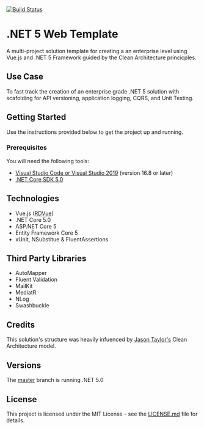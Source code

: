 [![Build Status](https://dev.azure.com/marlongayle/NetCoreWebTemplate/_apis/build/status/NetCoreWebTemplate-Build-Pipeline?branchName=master)](https://dev.azure.com/marlongayle/NetCoreWebTemplate/_build/latest?definitionId=1&branchName=master)

# .NET 5 Web Template
A multi-project solution template for creating a an enterprise level using Vue.js and .NET 5 Framework guided by the Clean Architecture princicples.

## Use Case
To fast track the creation of an enterprise grade .NET 5 solution with scafolding for API versioning, 
application logging, CQRS, and Unit Testing.


## Getting Started
Use the instructions provided below to get the project up and running.

### Prerequisites
You will need the following tools:
* [Visual Studio Code or Visual Studio 2019](https://visualstudio.microsoft.com/vs/) (version 16.8 or later)
* [.NET Core SDK 5.0](https://dotnet.microsoft.com/download/dotnet/5.0)

## Technologies
* Vue.js ([RDVue](https://github.com/realdecoy/rdvue))
* .NET Core 5.0
* ASP.NET Core 5
* Entity Framework Core 5
* xUnit, NSubstitue & FluentAssertions

## Third Party Libraries
* AutoMapper
* Fluent Validation
* MailKit
* MediatR
* NLog
* Swashbuckle

## Credits
This solution's structure was heavily infuenced by [Jason Taylor's](https://github.com/jasontaylordev) Clean Architecture model.

## Versions
The [master](https://github.com/marlonajgayle/Net5WebTemplate/master) branch is running .NET 5.0

## License

This project is licensed under the MIT License - see the [LICENSE.md](https://github.com/marlonajgayle/Net5WebTemplate/master/LICENSE.md) file for details.